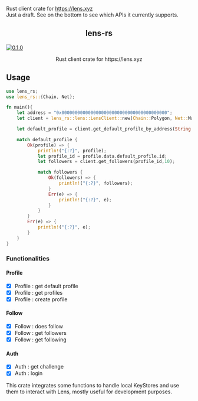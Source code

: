 Rust client crate for https://lens.xyz  
Just a draft. See on the bottom to see which APIs it currently supports.

<p align="center">
  <h2 align="center">lens-rs</a></h3>
  <a href="https://crates.io/crates/lens-rs"><img src="https://img.shields.io/badge/crates.io-v0.1.9-orange.svg?longCache=true" alt="0.1.0" title="lens-rs’s current version badge"></a>
  <p align="center">Rust client crate for https://lens.xyz </a></p>
</p>

## Usage

```Rust
use lens_rs;
use lens_rs::{Chain, Net};

fn main(){
    let address = "0x0000000000000000000000000000000000000000";
    let client = lens_rs::lens::LensClient::new(Chain::Polygon, Net::Main);

    let default_profile = client.get_default_profile_by_address(String::from(address));

    match default_profile {
        Ok(profile) => {
            println!("{:?}", profile);
            let profile_id = profile.data.default_profile.id;
            let followers = client.get_followers(profile_id,10);

            match followers {
                Ok(followers) => {
                    println!("{:?}", followers);
                }
                Err(e) => {
                    println!("{:?}", e);
                }
            }
        }
        Err(e) => {
            println!("{:?}", e);
        }
    }
}
```

### Functionalities

#### Profile
- [X] Profile : get default profile
- [X] Profile : get profiles
- [X] Profile : create profile
#### Follow
- [X] Follow  : does follow
- [X] Follow  : get followers
- [X] Follow  : get following 
#### Auth
- [X] Auth    : get challenge
- [X] Auth    : login

This crate integrates some functions to handle local KeyStores and use them to interact with Lens, mostly useful for development purposes.
